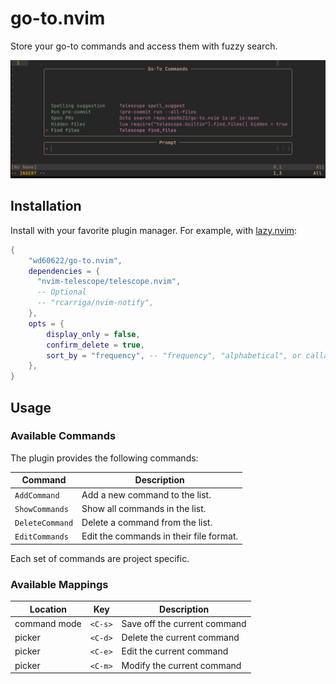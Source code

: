 # go-to.nvim

Store your go-to commands and access them with fuzzy search.

![ShowCommands](images/go-to.png)

## Installation

Install with your favorite plugin manager. For example, with [lazy.nvim](https://github.com/folke/lazy.nvim):

```lua
{
    "wd60622/go-to.nvim",
    dependencies = { 
      "nvim-telescope/telescope.nvim",
      -- Optional 
      -- "rcarriga/nvim-notify",
    },
    opts = {
        display_only = false,
        confirm_delete = true,
        sort_by = "frequency", -- "frequency", "alphabetical", or callable
    },
}
```

## Usage

### Available Commands

The plugin provides the following commands:

| Command | Description |
| --- | --- |
| `AddCommand` | Add a new command to the list. |
| `ShowCommands` | Show all commands in the list. |
| `DeleteCommand` | Delete a command from the list. |
| `EditCommands` | Edit the commands in their file format. |

Each set of commands are project specific.

### Available Mappings

| Location | Key | Description | 
| --- | --- | --- |
| command mode | `<C-s>` | Save off the current command | 
| picker | `<C-d>` | Delete the current command | 
| picker | `<C-e>` | Edit the current command | 
| picker | `<C-m>` | Modify the current command | 
